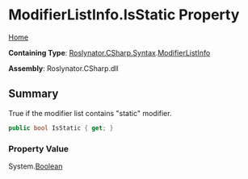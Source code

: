 <a name="_top"></a>

# ModifierListInfo\.IsStatic Property

[Home](../../../../../README.md#_top)

**Containing Type**: [Roslynator.CSharp.Syntax](../../README.md#_top)\.[ModifierListInfo](../README.md#_top)

**Assembly**: Roslynator\.CSharp\.dll

## Summary

True if the modifier list contains "static" modifier\.

```csharp
public bool IsStatic { get; }
```

### Property Value

System\.[Boolean](https://docs.microsoft.com/en-us/dotnet/api/system.boolean)

